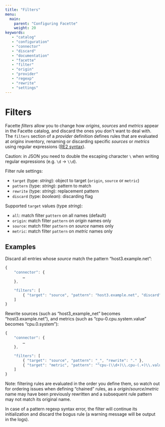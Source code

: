 ```yaml
---
title: "Filters"
menu:
  main:
    parent: "Configuring Facette"
    weight: 20
keywords:
   - "catalog"
   - "configuration"
   - "connector"
   - "discard"
   - "documentation"
   - "facette"
   - "filter"
   - "origin"
   - "provider"
   - "regexp"
   - "rewrite"
   - "settings"
---
```


# Filters

Facette *filters* allow you to change how *origins*, *sources* and *metrics* appear in the Facette catalog, and
discard the ones you don't want to deal with. The `filters` section of a *provider* definition defines rules that are
evaluated at *origins* inventory, renaming or discarding specific *sources* or *metrics* using regular expressions
([RE2 syntax][0]).

<span class="fa fa-warning"></span> Caution: in JSON you need to double the escaping character `\` when writing regular
expressions (e.g. `\d`&nbsp;→&nbsp;`\\d`).

Filter rule settings:

 * `target` (type: _string_): object to target (`origin`, `source` or `metric`)
 * `pattern` (type: _string_): pattern to match
 * `rewrite` (type: _string_): replacement pattern
 * `discard` (type: *boolean*): discarding flag

Supported `target` values (type _string_):

 * `all`: match filter `pattern` on all names (default)
 * `origin`: match filter `pattern` on *origin* names only
 * `source`: match filter `pattern` on *source* names only
 * `metric`: match filter `pattern` on *metric* names only

## Examples

Discard all entries whose *source* match the pattern “host3.example.net”:

```javascript
{
    "connector": {
        …
    },

    "filters": [
        { "target": "source", "pattern": "host3.example.net", "discard": true }
    ]
}
```

Rewrite sources (such as “host3_example_net” becomes “host3.example.net”), and metrics (such as
“cpu-0.cpu.system.value” becomes “cpu.0.system”):

```javascript
{
    "connector": {
        …
    },

    "filters": [
        { "target": "source", "pattern": "_", "rewrite": "." },
        { "target": "metric", "pattern": "^cpu-(\\d+)\\.cpu-(.+)\\.value$", "rewrite": "cpu.$1.$2" }
    ]
}
```

<span class="fa fa-info-circle"></span> Note: filtering rules are evaluated in the order you define them, so watch out
for ordering issues when defining “chained” rules, as a *origin*/*source*/*metric* name may have been previously
rewritten and a subsequent rule pattern may not match its original name.

<span class="fa fa-warning"></span> In case of a pattern regexp syntax error, the filter will
continue its initialization and discard the bogus rule (a warning message will be output in the logs).


[0]: https://code.google.com/p/re2/wiki/Syntax
